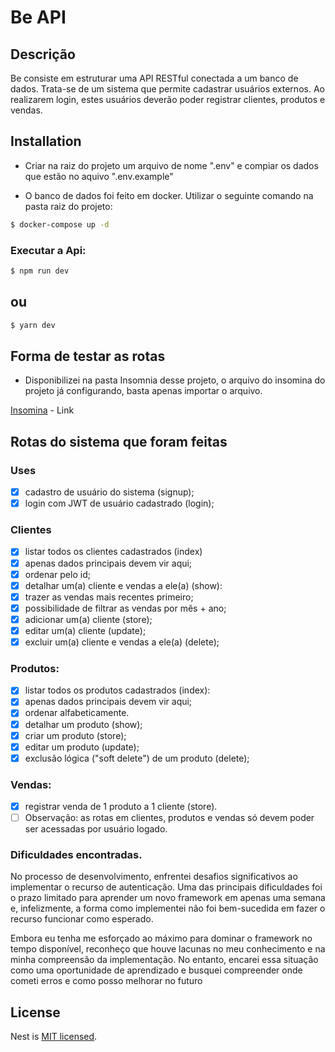 # Be API

## Descrição

Be consiste em estruturar uma API RESTful conectada a um banco de dados.
Trata-se de um sistema que permite cadastrar usuários externos. Ao realizarem login, estes usuários deverão poder registrar clientes, produtos e vendas.


## Installation

- Criar na raiz do projeto um arquivo de nome ".env" e compiar os dados que estão no aquivo  ".env.example"

- O banco de dados foi feito em docker. Utilizar o seguinte comando na pasta raiz do projeto:  

```bash
$ docker-compose up -d
```

### Executar a Api:

```bash
$ npm run dev
```
## ou 

```bash
$ yarn dev
```
## Forma de testar as rotas

- Disponibilizei na pasta Insomnia desse projeto, o arquivo do insomina do projeto já configurando, basta apenas importar o arquivo.

[Insomina](https://github.com/Msouza-95/Be-API/tree/master/Insomnia) - Link

## Rotas do sistema que foram feitas 

### Uses
- [X] cadastro de usuário do sistema (signup);
- [X] login com JWT de usuário cadastrado (login);
      
### Clientes
- [X] listar todos os clientes cadastrados (index)
- [X] apenas dados principais devem vir aqui;
- [X] ordenar pelo id;
- [X] detalhar um(a) cliente e vendas a ele(a) (show):
- [X] trazer as vendas mais recentes primeiro;
- [X] possibilidade de filtrar as vendas por mês + ano;
- [X] adicionar um(a) cliente (store);
- [X] editar um(a) cliente (update);
- [X]  excluir um(a) cliente e vendas a ele(a) (delete);

### Produtos:
- [X] listar todos os produtos cadastrados (index):
- [X] apenas dados principais devem vir aqui;
- [X] ordenar alfabeticamente.
- [X] detalhar um produto (show);
- [X] criar um produto (store);
- [X] editar um produto (update);
- [X] exclusão lógica ("soft delete") de um produto (delete);

### Vendas:

- [X] registrar venda de 1 produto a 1 cliente (store).
- [ ] Observação: as rotas em clientes, produtos e vendas só devem poder ser acessadas por usuário logado.

### Dificuldades encontradas.

No processo de desenvolvimento, enfrentei desafios significativos ao implementar o recurso de autenticação. Uma das principais dificuldades foi o prazo limitado para aprender um novo framework em apenas uma semana e, infelizmente, a forma como implementei não foi bem-sucedida em fazer o recurso funcionar como esperado.

Embora eu tenha me esforçado ao máximo para dominar o framework no tempo disponível, reconheço que houve lacunas no meu conhecimento e na minha compreensão da implementação. No entanto, encarei essa situação como uma oportunidade de aprendizado e busquei compreender onde cometi erros e como posso melhorar no futuro


## License

Nest is [MIT licensed](LICENSE).



